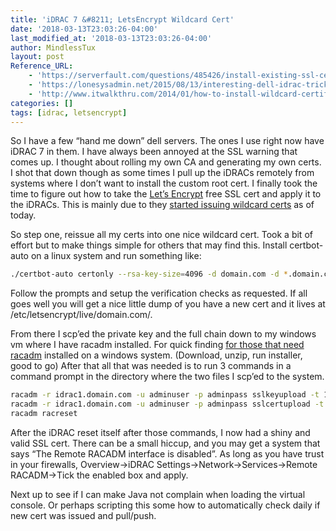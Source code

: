 ```yaml
---
title: 'iDRAC 7 &#8211; LetsEncrypt Wildcard Cert'
date: '2018-03-13T23:03:26-04:00'
last_modified_at: '2018-03-13T23:03:26-04:00'
author: MindlessTux
layout: post
Reference_URL:
    - 'https://serverfault.com/questions/485426/install-existing-ssl-certificate-on-dell-idrac7'
    - 'https://lonesysadmin.net/2015/08/13/interesting-dell-idrac-tricks/'
    - 'http://www.itwalkthru.com/2014/01/how-to-install-wildcard-certificate-on.html'
categories: []
tags: [idrac, letsencrypt]
---
```


So I have a few “hand me down” dell servers. The ones I use right now have iDRAC 7 in them. I have always been annoyed at the SSL warning that comes up. I thought about rolling my own CA and generating my own certs. I shot that down though as some times I pull up the iDRACs remotely from systems where I don’t want to install the custom root cert. I finally took the time to figure out how to take the [Let’s Encrypt](https://letsencrypt.org/) free SSL cert and apply it to the iDRACs. This is mainly due to they [started issuing wildcard certs](https://community.letsencrypt.org/t/acme-v2-and-wildcard-certificate-support-is-live/55579) as of today.

<!--readmore-->

So step one, reissue all my certs into one nice wildcard cert. Took a bit of effort but to make things simple for others that may find this. Install certbot-auto on a linux system and run something like:

```bash
./certbot-auto certonly --rsa-key-size=4096 -d domain.com -d *.domain.com --server https://acme-v02.api.letsencrypt.org/directory --manual
```

Follow the prompts and setup the verification checks as requested. If all goes well you will get a nice little dump of you have a new cert and it lives at /etc/letsencrypt/live/domain.com/.

From there I scp’ed the private key and the full chain down to my windows vm where I have racadm installed. For quick finding [for those that need racadm](http://www.dell.com/support/search/us/en/19#q=racadm&sort=relevancy&f:typeFacet=[Drivers]&f:langFacet=[en]) installed on a windows system. (Download, unzip, run installer, good to go) After that all that was needed is to run 3 commands in a command prompt in the directory where the two files I scp’ed to the system.

```bash
racadm -r idrac1.domain.com -u adminuser -p adminpass sslkeyupload -t 1 -f privkey.pem
racadm -r idrac1.domain.com -u adminuser -p adminpass sslcertupload -t 1 -f fullchain.pem
racadm racreset
```

After the iDRAC reset itself after those commands, I now had a shiny and valid SSL cert. There can be a small hiccup, and you may get a system that says “The Remote RACADM interface is disabled”. As long as you have trust in your firewalls, Overview-&gt;iDRAC Settings-&gt;Network-&gt;Services-&gt;Remote RACADM-&gt;Tick the enabled box and apply.

Next up to see if I can make Java not complain when loading the virtual console. Or perhaps scripting this some how to automatically check daily if new cert was issued and pull/push.